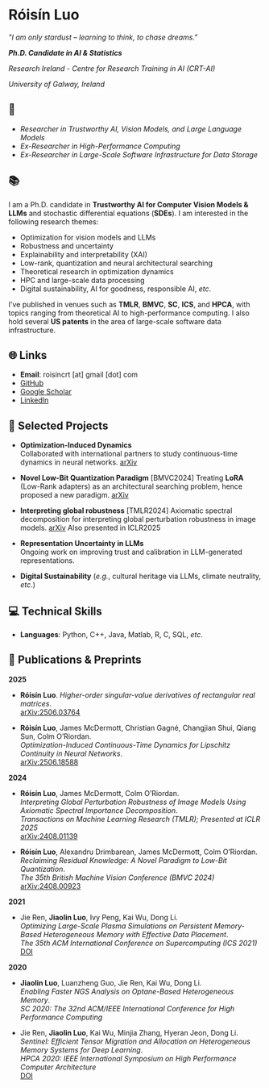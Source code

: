 # Róisín Luo


_"I am only stardust – learning to think, to chase dreams."_

_**Ph.D. Candidate in AI & Statistics**_ 

_Research Ireland - Centre for Research Training in AI (CRT-AI)_

_University of Galway, Ireland_

## 🔬
- _Researcher in Trustworthy AI, Vision Models, and Large Language Models_
- _Ex-Researcher in High-Performance Computing_ 
- _Ex-Researcher in Large-Scale Software Infrastructure for Data Storage_

## 📚 


I am a Ph.D. candidate  in **Trustworthy AI for Computer Vision Models & LLMs** and stochastic differential equations (**SDEs**).  I am interested in the following research themes:
- Optimization for vision models and LLMs
- Robustness and uncertainty
- Explainability and interpretability (XAI)
- Low-rank, quantization and neural architectural searching
- Theoretical research in optimization dynamics
- HPC and large-scale data processing 
- Digital sustainability, AI for goodness, responsible AI, _etc_.

I've published in venues such as **TMLR**, **BMVC**, **SC**, **ICS**, and **HPCA**, with topics ranging from theoretical AI to high-performance computing. I also hold several **US patents** in the area of large-scale software data infrastructure.

## 🌐 Links
- **Email**: roisincrt [at] gmail [dot] com
- [GitHub](https://github.com/roisincrtai)
- [Google Scholar](https://scholar.google.com/citations?user=X33n9mAAAAAJ)
- [LinkedIn](https://www.linkedin.com/in/roisinluo)



## 🧠 Selected Projects


- **Optimization-Induced Dynamics**  
  Collaborated with international partners to study continuous-time dynamics in neural networks. [arXiv](https://arxiv.org/abs/2506.18588)

- **Novel Low-Bit Quantization Paradigm**  [BMVC2024]
  Treating **LoRA** (Low-Rank adapters) as an architectural searching problem, hence proposed a new paradigm. [arXiv](https://arxiv.org/pdf/2408.00923v1)

- **Interpreting global robustness**  [TMLR2024]
  Axiomatic spectral decomposition for interpreting global perturbation robustness in image models. [arXiv](https://arxiv.org/abs/2408.01139) Also presented in ICLR2025
  
- **Representation Uncertainty in LLMs**  
  Ongoing work on improving trust and calibration in LLM-generated representations.

- **Digital Sustainability** (*e.g.*, cultural heritage via LLMs, climate neutrality, *etc*.)  
  


## 💻 Technical Skills

- **Languages**: Python, C++, Java, Matlab, R, C, SQL, _etc_.




## 📄 Publications & Preprints

**2025**
- **Róisín Luo**. *Higher-order singular-value derivatives of rectangular real matrices*.  
   [arXiv:2506.03764](https://arxiv.org/abs/2506.03764)

- **Róisín Luo**, James McDermott, Christian Gagné, Changjian Shui, Qiang Sun, Colm O’Riordan.  
  *Optimization-Induced Continuous-Time Dynamics for Lipschitz Continuity in Neural Networks*.  
  [arXiv:2506.18588](https://arxiv.org/abs/2506.18588)

**2024**
- **Róisín Luo**, James McDermott, Colm O’Riordan.  
  *Interpreting Global Perturbation Robustness of Image Models Using Axiomatic Spectral Importance Decomposition*.  
  _Transactions on Machine Learning Research (TMLR); Presented at ICLR 2025_  
  [arXiv:2408.01139](https://arxiv.org/abs/2408.01139)

- **Róisín Luo**, Alexandru Drimbarean, James McDermott, Colm O’Riordan.  
  *Reclaiming Residual Knowledge: A Novel Paradigm to Low-Bit Quantization*.  
  _The 35th British Machine Vision Conference (BMVC 2024)_  
  [arXiv:2408.00923](https://arxiv.org/abs/2408.00923)


**2021**
- Jie Ren, **Jiaolin Luo**, Ivy Peng, Kai Wu, Dong Li.  
  *Optimizing Large-Scale Plasma Simulations on Persistent Memory-Based Heterogeneous Memory with Effective Data Placement*.  
  _The 35th ACM International Conference on Supercomputing (ICS 2021)_  
  [DOI](https://doi.org/10.1145/3447818.3460356)

**2020**
- **Jiaolin Luo**, Luanzheng Guo, Jie Ren, Kai Wu, Dong Li.  
  *Enabling Faster NGS Analysis on Optane-Based Heterogeneous Memory*.  
  _SC 2020: The 32nd ACM/IEEE International Conference for High Performance Computing_  

- Jie Ren, **Jiaolin Luo**, Kai Wu, Minjia Zhang, Hyeran Jeon, Dong Li.  
  *Sentinel: Efficient Tensor Migration and Allocation on Heterogeneous Memory Systems for Deep Learning*.  
  _HPCA 2020: IEEE International Symposium on High Performance Computer Architecture_  
  [DOI](https://doi.org/10.1109/HPCA51647.2021.00057)


